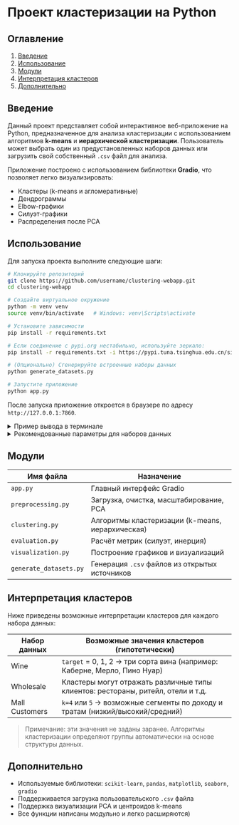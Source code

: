 # Проект кластеризации на Python

## Оглавление
1. [Введение](#введение)
2. [Использование](#использование)
3. [Модули](#модули)
4. [Интерпретация кластеров](#интерпретация-кластеров)
5. [Дополнительно](#дополнительно)

## Введение

Данный проект представляет собой интерактивное веб-приложение на Python, предназначенное для анализа кластеризации с использованием алгоритмов **k-means** и **иерархической кластеризации**. Пользователь может выбрать один из предустановленных наборов данных или загрузить свой собственный `.csv` файл для анализа.

Приложение построено с использованием библиотеки **Gradio**, что позволяет легко визуализировать:
- Кластеры (k-means и агломеративные)
- Дендрограммы
- Elbow-графики
- Силуэт-графики
- Распределения после PCA

## Использование

Для запуска проекта выполните следующие шаги:

```bash
# Клонируйте репозиторий
git clone https://github.com/username/clustering-webapp.git
cd clustering-webapp

# Создайте виртуальное окружение
python -m venv venv
source venv/bin/activate   # Windows: venv\Scripts\activate

# Установите зависимости
pip install -r requirements.txt

# Если соединение с pypi.org нестабильно, используйте зеркало:
pip install -r requirements.txt -i https://pypi.tuna.tsinghua.edu.cn/simple

# (Опционально) Сгенерируйте встроенные наборы данных
python generate_datasets.py

# Запустите приложение
python app.py
```

После запуска приложение откроется в браузере по адресу `http://127.0.0.1:7860`.

<details>
  <summary>Пример вывода в терминале</summary>

```bash
(venv) $ python app.py
Running on local URL:  http://127.0.0.1:7860/
```
</details>

<details>
  <summary>Рекомендованные параметры для наборов данных</summary>

| Набор данных       | Рекомендуемое количество кластеров (k) | Метод связи (иерархическая кластеризация) | Использовать PCA?         | Комментарий                                           |
|--------------------|-----------------------------------------|--------------------------------------------|---------------------------|--------------------------------------------------------|
| Wine               | 3                                       | `ward`                                     | Да                        | Соответствует 3 классам вина (`target`: 0, 1, 2)       |
| Wholesale          | 4–6                                     | `average`                                  | Да                        | Покупатели с разным профилем потребления               |
| Mall Customers     | 4–5                                     | `complete`                                 | Нет (уже 2 признака)      | Сегментация по доходу и индексу расходов               |

> Если вы загружаете собственный `.csv` файл, выберите значение `k`, исходя из структуры и количества признаков. Используйте Elbow-график и силуэт-анализ для обоснования выбора.
</details>


## Модули

| Имя файла              | Назначение                                       |
|------------------------|--------------------------------------------------|
| `app.py`               | Главный интерфейс Gradio                         |
| `preprocessing.py`     | Загрузка, очистка, масштабирование, PCA          |
| `clustering.py`        | Алгоритмы кластеризации (k-means, иерархическая) |
| `evaluation.py`        | Расчёт метрик (силуэт, инерция)                  |
| `visualization.py`     | Построение графиков и визуализаций               |
| `generate_datasets.py` | Генерация `.csv` файлов из открытых источников   |


## Интерпретация кластеров

Ниже приведены возможные интерпретации кластеров для каждого набора данных:

| Набор данных     | Возможные значения кластеров (гипотетически)                                   |
|------------------|----------------------------------------------------------------------------------|
| Wine             | `target` = 0, 1, 2 → три сорта вина (например: Каберне, Мерло, Пино Нуар)        |
| Wholesale        | Кластеры могут отражать различные типы клиентов: рестораны, ритейл, отели и т.д. |
| Mall Customers   | `k=4` или `5` → возможные сегменты по доходу и тратам (низкий/высокий/средний)   |

> Примечание: эти значения не заданы заранее. Алгоритмы кластеризации определяют группы автоматически на основе структуры данных.

## Дополнительно

- Используемые библиотеки: `scikit-learn`, `pandas`, `matplotlib`, `seaborn`, `gradio`
- Поддерживается загрузка пользовательского `.csv` файла
- Поддержка визуализации PCA и центроидов k-means
- Все функции написаны модульно и легко расширяются)
